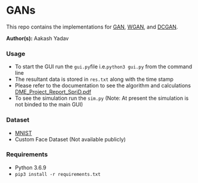# GANs

This repo contains the implementations for [GAN](https://arxiv.org/abs/1406.2661), [WGAN](https://arxiv.org/abs/1701.07875), and [DCGAN](https://arxiv.org/abs/1511.06434).

**Author(s):** Aakash Yadav

### Usage
  - To start the GUI run the `gui.py`file i.e.`python3 gui.py` from the command line
  - The resultant data is stored in `res.txt` along with the time stamp
  - Please refer to the documentation to see the algorithm and calculations [DME_Project_Report_SpriD.pdf](https://github.com/AakashSYadav/SpriD/tree/master/report/DME_Project_Report_SpriD.pdf)
  - To see the simulation run the `sim.py` (Note: At present the simulation is not binded to the main GUI)

### Dataset
  - [MNIST](http://yann.lecun.com/exdb/mnist/)
  - Custom Face Dataset (Not available publicly)

### Requirements
  - Python 3.6.9
  - `pip3 install -r requirements.txt`
  
